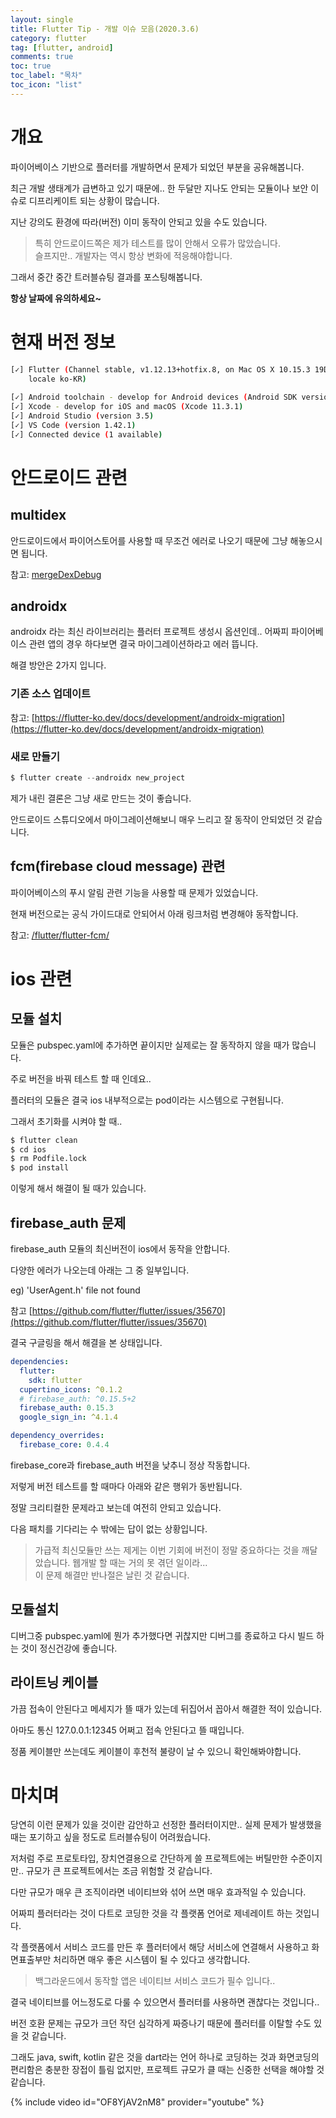 ```yaml
---
layout: single
title: Flutter Tip - 개발 이슈 모음(2020.3.6)
category: flutter
tag: [flutter, android]
comments: true
toc: true
toc_label: "목차"
toc_icon: "list"
---
```


# 개요

파이어베이스 기반으로 플러터를 개발하면서 문제가 되었던 부분을 공유해봅니다.

최근 개발 생태계가 급변하고 있기 때문에.. 한 두달만 지나도 안되는 모듈이나 보안 이슈로 디프리케이트 되는 상황이 많습니다.

지난 강의도 환경에 따라(버전) 이미 동작이 안되고 있을 수도 있습니다.

> 특히 안드로이드쪽은 제가 테스트를 많이 안해서 오류가 많았습니다.  
> 슬프지만.. 개발자는 역시 항상 변화에 적응해야합니다.

그래서 중간 중간 트러블슈팅 결과를 포스팅해봅니다.

**항상 날짜에 유의하세요~**

# 현재 버전 정보

```bash
[✓] Flutter (Channel stable, v1.12.13+hotfix.8, on Mac OS X 10.15.3 19D76,
    locale ko-KR)
 
[✓] Android toolchain - develop for Android devices (Android SDK version 28.0.3)
[✓] Xcode - develop for iOS and macOS (Xcode 11.3.1)
[✓] Android Studio (version 3.5)
[✓] VS Code (version 1.42.1)
[✓] Connected device (1 available)
```

# 안드로이드 관련

## multidex

안드로이드에서 파이어스토어를 사용할 때 무조건 에러로 나오기 때문에 그냥 해놓으시면 됩니다.

참고: [mergeDexDebug](https://fkkmemi.github.io/flutter/flutter-multidex/)

## androidx

androidx 라는 최신 라이브러리는 플러터 프로젝트 생성시 옵션인데.. 어짜피 파이어베이스 관련 앱의 경우 하다보면 결국 마이그레이션하라고 에러 뜹니다.

해결 방안은 2가지 입니다.

### 기존 소스 업데이트

참고: [https://flutter-ko.dev/docs/development/androidx-migration](https://flutter-ko.dev/docs/development/androidx-migration)

### 새로 만들기

```dart
$ flutter create --androidx new_project
```

제가 내린 결론은 그냥 새로 만드는 것이 좋습니다.

안드로이드 스튜디오에서 마이그레이션해보니 매우 느리고 잘 동작이 안되었던 것 같습니다.

## fcm(firebase cloud message) 관련

파이어베이스의 푸시 알림 관련 기능을 사용할 때 문제가 있었습니다.

현재 버전으로는 공식 가이드대로 안되어서 아래 링크처럼 변경해야 동작합니다.

참고: [/flutter/flutter-fcm/](/flutter/flutter-fcm/)

# ios 관련

## 모듈 설치

모듈은 pubspec.yaml에 추가하면 끝이지만 실제로는 잘 동작하지 않을 때가 많습니다.

주로 버전을 바꿔 테스트 할 때 인데요..

플러터의 모듈은 결국 ios 내부적으로는 pod이라는 시스템으로 구현됩니다.

그래서 초기화를 시켜야 할 때..

```bash
$ flutter clean
$ cd ios
$ rm Podfile.lock
$ pod install
```

이렇게 해서 해결이 될 때가 있습니다.

## firebase_auth 문제

firebase_auth 모듈의 최신버전이 ios에서 동작을 안합니다.

다양한 에러가 나오는데 아래는 그 중 일부입니다.

eg) 'UserAgent.h' file not found

참고 [https://github.com/flutter/flutter/issues/35670](https://github.com/flutter/flutter/issues/35670)

결국 구글링을 해서 해결을 본 상태입니다.

```yaml
dependencies:
  flutter:
    sdk: flutter
  cupertino_icons: ^0.1.2
  # firebase_auth: ^0.15.5+2
  firebase_auth: 0.15.3
  google_sign_in: ^4.1.4

dependency_overrides:
  firebase_core: 0.4.4
```

firebase_core과 firebase_auth 버전을 낮추니 정상 작동합니다.

저렇게 버전 테스트를 할 때마다 아래와 같은 행위가 동반됩니다.

정말 크리티컬한 문제라고 보는데 여전히 안되고 있습니다.

다음 패치를 기다리는 수 밖에는 답이 없는 상황입니다.

> 가급적 최신모듈만 쓰는 제게는 이번 기회에 버전이 정말 중요하다는 것을 깨달았습니다. 웹개발 할 때는 거의 못 겪던 일이라...  
> 이 문제 해결만 반나절은 날린 것 같습니다.

## 모듈설치

디버그중 pubspec.yaml에 뭔가 추가했다면 귀찮지만 디버그를 종료하고 다시 빌드 하는 것이 정신건강에 좋습니다.

## 라이트닝 케이블

가끔 접속이 안된다고 메세지가 뜰 때가 있는데 뒤집어서 꼽아서 해결한 적이 있습니다.

아마도 통신 127.0.0.1:12345 어쩌고 접속 안된다고 뜰 때입니다.

정품 케이블만 쓰는데도 케이블이 후천적 불량이 날 수 있으니 확인해봐야합니다.

# 마치며

당연히 이런 문제가 있을 것이란 감안하고 선정한 플러터이지만.. 실제 문제가 발생했을 때는 포기하고 싶을 정도로 트러블슈팅이 어려웠습니다.

저처럼 주로 프로토타입, 장치연결용으로 간단하게 쓸 프로젝트에는 버틸만한 수준이지만.. 규모가 큰 프로젝트에서는 조금 위험할 것 같습니다.

다만 규모가 매우 큰 조직이라면 네이티브와 섞어 쓰면 매우 효과적일 수 있습니다.

어짜피 플러터라는 것이 다트로 코딩한 것을 각 플랫폼 언어로 제네레이트 하는 것입니다.

각 플랫폼에서 서비스 코드를 만든 후 플러터에서 해당 서비스에 연결해서 사용하고 화면표출부만 처리하면 매우 좋은 시스템이 될 수 있다고 생각합니다.

> 백그라운드에서 동작할 앱은 네이티브 서비스 코드가 필수 입니다..

결국 네이티브를 어느정도로 다룰 수 있으면서 플러터를 사용하면 괜찮다는 것입니다..

버전 호환 문제는 규모가 크던 작던 심각하게 짜증나기 때문에 플러터를 이탈할 수도 있을 것 같습니다.

그래도 java, swift, kotlin 같은 것을 dart라는 언어 하나로 코딩하는 것과 화면코딩의 편리함은 충분한 장접이 틀림 없지만, 프로젝트 규모가 클 때는 신중한 선택을 해야할 것 같습니다.

{% include video id="OF8YjAV2nM8" provider="youtube" %}